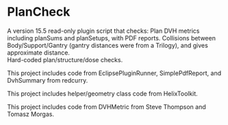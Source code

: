 # PlanCheck

A version 15.5 read-only plugin script that checks:
Plan DVH metrics including planSums and planSetups, with PDF reports.
Collisions between Body/Support/Gantry (gantry distances were from a Trilogy), and gives approximate distance.  
Hard-coded plan/structure/dose checks.

This project includes code from EclipsePluginRunner, SimplePdfReport, and DvhSummary from redcurry.

This project includes helper/geometry class code from HelixToolkit.

This project includes code from DVHMetric from Steve Thompson and Tomasz Morgas.
